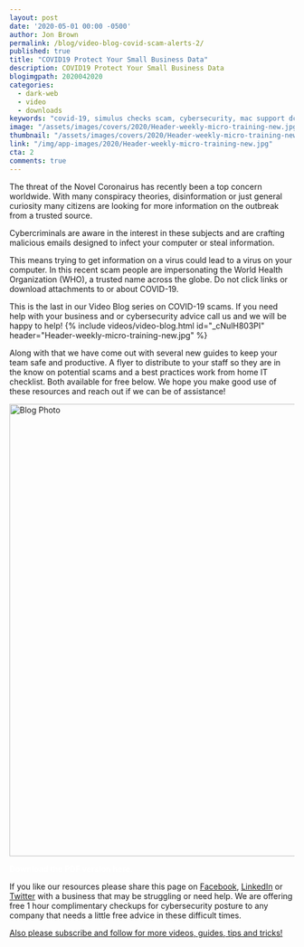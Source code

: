 ```yaml
---
layout: post
date: '2020-05-01 00:00 -0500'
author: Jon Brown
permalink: /blog/video-blog-covid-scam-alerts-2/
published: true
title: "COVID19 Protect Your Small Business Data"
description: COVID19 Protect Your Small Business Data
blogimgpath: 2020042020
categories:
  - dark-web
  - video
  - downloads
keywords: "covid-19, simulus checks scam, cybersecurity, mac support dc"
image: "/assets/images/covers/2020/Header-weekly-micro-training-new.jpg"
thumbnail: "/assets/images/covers/2020/Header-weekly-micro-training-new.jpg"
link: "/img/app-images/2020/Header-weekly-micro-training-new.jpg"
cta: 2
comments: true
---
```

The threat of the Novel Coronairus has recently been a top concern worldwide. With many conspiracy theories, disinformation or just general curiosity many citizens are looking for more information on the outbreak from a trusted source. 

Cybercriminals are aware in the interest in these subjects and are crafting malicious emails designed to infect your computer or steal information. 

This means trying to get information on a virus could lead to a virus on your computer. In this recent scam people are impersonating the World Health Organization (WHO), a trusted name across the globe. Do not click links or download attachments to or about COVID-19.

This is the last in our Video Blog series on COVID-19 scams. If you need help with your business and or cybersecurity advice call us and we will be happy to help!
{% include videos/video-blog.html id="_cNulH803PI" header="Header-weekly-micro-training-new.jpg" %}

Along with that we have come out with several new guides to keep your team safe and productive. A flyer to distribute to your staff so they are in the know on potential scams and a best practices work from home IT checklist. Both available for free below. We hope you make good use of these resources and reach out if we can be of assistance!

<img alt="Blog Photo" src="{{ site.site_cdn }}/assets/images/blog/2020/2020042020/Covid19-Scams-Grove-Technologies.png" class="img-fluid rounded m-2" width="800" />

<a href="https://drive.google.com/file/d/1hzTIFQX0pVBtoo9wc4Xt0WAKbboAdTOK/view?usp=sharing" class="btn btn-primary d-block w-100 lead" style="color: white !important; font-weight: bold !important; text-decoration: none !important;">Download the PDF version here. </a>

If you like our resources please share this page on [Facebook](https://www.facebook.com/grovetechnologies), [LinkedIn](https://www.linkedin.com/company/grove-tech) or [Twitter](https://twitter.com/thegrovetech) with a business that may be struggling or need help. We are offering free 1 hour complimentary checkups for cybersecurity posture to any company that needs a little free advice in these difficult times. 

[Also please subscribe and follow for more videos, guides, tips and tricks!](https://www.youtube.com/watch?v=kfp0pfG6OdY&list=PLSklzLKTmHD4OjPxSIfO-CYLc5emDpngo)